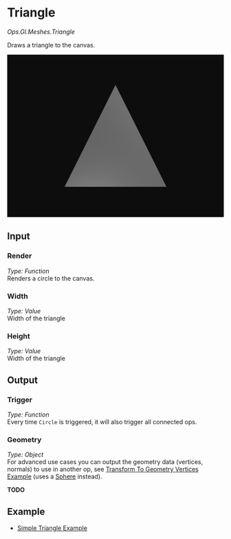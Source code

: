 # Triangle

*Ops.Gl.Meshes.Triangle*  

Draws a triangle to the canvas.

![Triangle Image](img/triangle.png)

## Input

### Render

*Type: Function*  
Renders a circle to the canvas.

### Width

*Type: Value*  
Width of the triangle

### Height

*Type: Value*  
Width of the triangle

## Output

### Trigger

*Type: Function*  
Every time `Circle` is triggered, it will also trigger all connected ops.

### Geometry

*Type: Object*  
For advanced use cases you can output the geometry data (vertices, normals) to use in another op, see [Transform To Geometry Vertices Example](https://cables.gl/ui/#/project/570cd04d3b97df5829deae10) (uses a [Sphere](../Ops.Gl.Meshes.Sphere/Ops.Gl.Meshes.Sphere.md) instead).  

**TODO**

## Example

- [Simple Triangle Example](https://cables.gl/ui/#/project/57038db0caa091505d4d6d92)